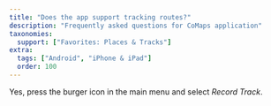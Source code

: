 ```yaml
---
title: "Does the app support tracking routes?"
description: "Frequently asked questions for CoMaps application"
taxonomies:
  support: ["Favorites: Places & Tracks"]
extra:
  tags: ["Android", "iPhone & iPad"]
  order: 100
---
```


Yes, press the burger icon in the main menu and select _Record Track_.
